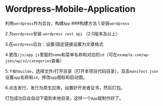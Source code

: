 # Wordpress-Mobile-Application
利用`wordpress`作为后台，构建`App`
###构建方法
1.安装`wordpress`


2.为`wordpress`安装 `wordpress rest api` （2.0版本及以上）

3.在`wordpress`后台：设置/固定链接设置为文章格式

4.更改`/js/app.js`里面的`name`和菜单名称和对应的`id`（可在`example.com/wp-json/wp/v2/categories`查看）

5.`下载hbuilde`，选择文件/打开目录（打开本项目代码目录），双击`manifest.json`设置`app`名称和`id`，修改`app`图标和启动图。

6.点击发行，发行为原生应用，设置好开发者证书，然后打包。

打包成功后会自动下载到本地目录，这样一个`App`就制作好了。